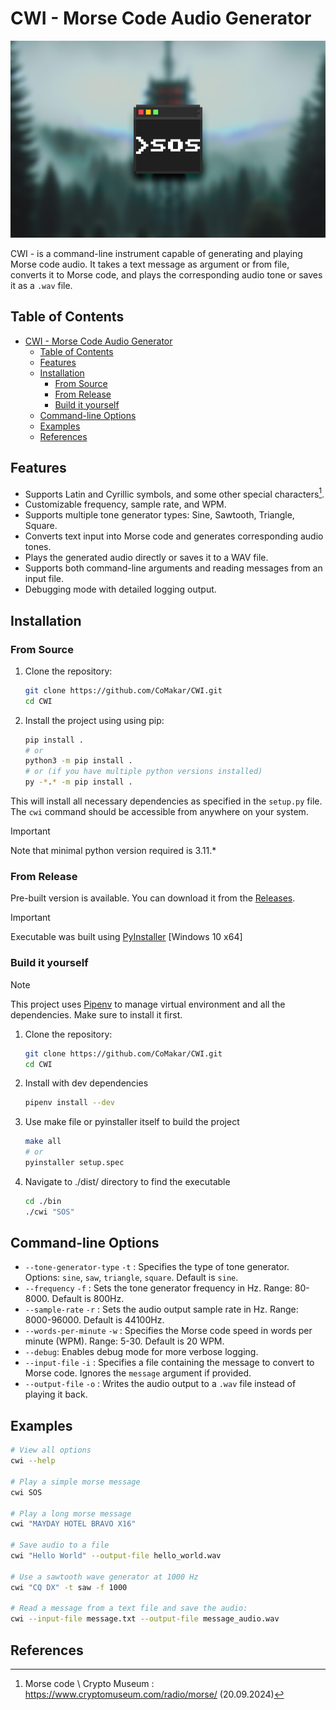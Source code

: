 # CWI - Morse Code Audio Generator

![Logo](./media/preview.png)

CWI - is a command-line instrument capable of generating and playing Morse code audio. It takes a text message as argument or from file, converts it to Morse code, and plays the corresponding audio tone or saves it as a `.wav` file.

## Table of Contents

- [CWI - Morse Code Audio Generator](#cwi---morse-code-audio-generator)
  - [Table of Contents](#table-of-contents)
  - [Features](#features)
  - [Installation](#installation)
    - [From Source](#from-source)
    - [From Release](#from-release)
    - [Build it yourself](#build-it-yourself)
  - [Command-line Options](#command-line-options)
  - [Examples](#examples)
  - [References](#references)

## Features

* Supports Latin and Cyrillic symbols, and some other special characters[^1].
* Customizable frequency, sample rate, and WPM.
* Supports multiple tone generator types: Sine, Sawtooth, Triangle, Square.
* Converts text input into Morse code and generates corresponding audio tones.
* Plays the generated audio directly or saves it to a WAV file.
* Supports both command-line arguments and reading messages from an input file.
* Debugging mode with detailed logging output.

## Installation

### From Source 

1. Clone the repository:

    ```bash
    git clone https://github.com/CoMakar/CWI.git
    cd CWI
    ```

2. Install the project using using pip:

    ```bash
    pip install .
    # or
    python3 -m pip install .
    # or (if you have multiple python versions installed)
    py -*.* -m pip install .
    ```

This will install all necessary dependencies as specified in the `setup.py` file. The `cwi` command should be accessible from anywhere on your system.

> [!IMPORTANT]
> Note that minimal python version required is 3.11.*

### From Release

Pre-built version is available. You can download it from the [Releases](https://github.com/CoMaar/CWI/releases).

> [!IMPORTANT]
> Executable was built using [PyInstaller](https://pyinstaller.org/en/stable/)
> [Windows 10 x64]

### Build it yourself

> [!NOTE]
> This project uses [Pipenv](https://pipenv.pypa.io/en/latest/) to manage virtual environment and all the dependencies.
> Make sure to install it first.

1. Clone the repository:

    ```bash
    git clone https://github.com/CoMakar/CWI.git
    cd CWI
    ```

2. Install with dev dependencies

    ```bash
    pipenv install --dev
    ```

3. Use make file or pyinstaller itself to build the project

    ```bash
    make all
    # or
    pyinstaller setup.spec
    ```

4. Navigate to ./dist/ directory to find the executable

    ```bash
    cd ./bin
    ./cwi "SOS"
    ```

## Command-line Options

* `--tone-generator-type` `-t` : Specifies the type of tone generator. Options: `sine`, `saw`, `triangle`, `square`. Default is `sine`.
* `--frequency` `-f` : Sets the tone generator frequency in Hz. Range: 80-8000. Default is 800Hz.
* `--sample-rate` `-r` : Sets the audio output sample rate in Hz. Range: 8000-96000. Default is 44100Hz.
* `--words-per-minute` `-w` : Specifies the Morse code speed in words per minute (WPM). Range: 5-30. Default is 20 WPM.
* `--debug`: Enables debug mode for more verbose logging.
* `--input-file` `-i` : Specifies a file containing the message to convert to Morse code. Ignores the `message` argument if provided.
* `--output-file` `-o` : Writes the audio output to a `.wav` file instead of playing it back.

## Examples

```bash
# View all options
cwi --help

# Play a simple morse message
cwi SOS

# Play a long morse message
cwi "MAYDAY HOTEL BRAVO X16"

# Save audio to a file
cwi "Hello World" --output-file hello_world.wav

# Use a sawtooth wave generator at 1000 Hz
cwi "CQ DX" -t saw -f 1000

# Read a message from a text file and save the audio:
cwi --input-file message.txt --output-file message_audio.wav
```

## References

[^1]: Morse code \ Crypto Museum : https://www.cryptomuseum.com/radio/morse/ (20.09.2024)


